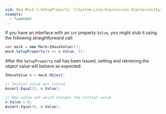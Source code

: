 ```yaml
---
uid: Moq.Mock`1.SetupProperty``1(System.Linq.Expressions.Expression{System.Func{`0,``0}},``0)
example:
  - *content
---
```

If you have an interface with an `int` property `Value`, you might stub it using the following straightforward call:

```csharp
var mock = new Mock<IHaveValue>();
mock.SetupProperty(v => v.Value, 5);
```

After the `SetupProperty` call has been issued, setting and retrieving the object value will behave as expected:

```csharp
IHaveValue v = mock.Object;

// Initial value was stored
Assert.Equal(5, v.Value);

// New value set which changes the initial value
v.Value = 6;
Assert.Equal(6, v.Value);
```
